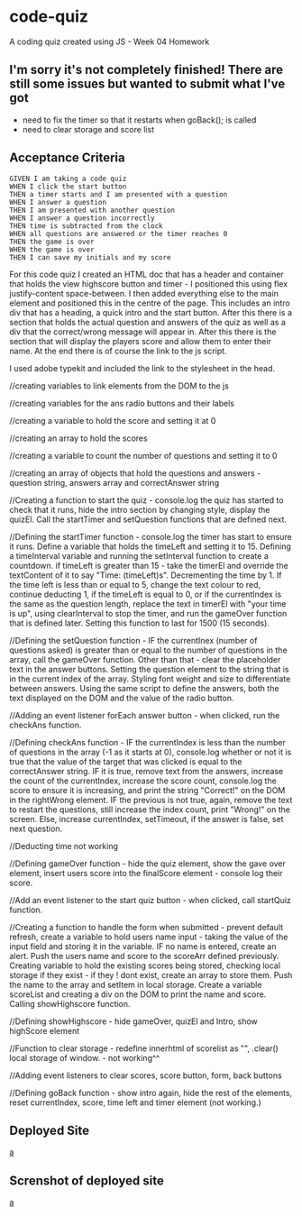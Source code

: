 # code-quiz
A coding quiz created using JS - Week 04 Homework


## I'm sorry it's not completely finished! There are still some issues but wanted to submit what I've got

- need to fix the timer so that it restarts when goBack(); is called
- need to clear storage and score list


## Acceptance Criteria

```
GIVEN I am taking a code quiz
WHEN I click the start button
THEN a timer starts and I am presented with a question
WHEN I answer a question
THEN I am presented with another question
WHEN I answer a question incorrectly
THEN time is subtracted from the clock
WHEN all questions are answered or the timer reaches 0
THEN the game is over
WHEN the game is over
THEN I can save my initials and my score
```


For this code quiz I created an HTML doc that has a header and container that holds the view highscore button and timer - I positioned this using flex justify-content space-between. I then added everything else to the main element and positioned this in the centre of the page. This includes an intro div that has a heading, a quick intro and the start button. After this there is a section that holds the actual question and answers of the quiz as well as a div that the correct/wrong message will appear in. After this there is the section that will display the players score and allow them to enter their name. At the end there is of course the link to the js script.

I used adobe typekit and included the link to the stylesheet in the head.

//creating variables to link elements from the DOM to the js

//creating variables for the ans radio buttons and their labels

//creating a variable to hold the score and setting it at 0

//creating an array to hold the scores

//creating a variable to count the number of questions and setting it to 0

//creating an array of objects that hold the questions and answers - question string, answers array and correctAnswer string

//Creating a function to start the quiz - console.log the quiz has started to check that it runs, hide the intro section by changing style, display the quizEl. Call the startTimer and setQuestion functions that are defined next.

//Defining the startTimer function - console.log the timer has start to ensure it runs. Define a variable that holds the timeLeft and setting it to 15. Defining a timeInterval variable and running the setInterval function to create a countdown. if timeLeft is greater than 15 - take the timerEl and override the textContent of it to say "Time: (timeLeft)s". Decrementing the time by 1. If the time left is less than or equal to 5, change the text colour to red, continue deducting 1, if the timeLeft is equal to 0, or if the currentIndex is the same as the question length, replace the text in timerEl with "your time is up", using clearInterval to stop the timer, and run the gameOver function that is defined later. Setting this function to last for 1500 (15 seconds).

//Defining the setQuestion function - IF the currentInex (number of questions asked) is greater than or equal to the number of questions in the array, call the gameOver function. Other than that - clear the placeholder text in the answer buttons. Setting the question element to the string that is in the current index of the array. Styling font weight and size to differentiate between answers. Using the same script to define the answers, both the text displayed on the DOM and the value of the radio button.

//Adding an event listener forEach answer button - when clicked, run the checkAns function.

//Defining checkAns function - IF the currentIndex is less than the number of questions in the array (-1 as it starts at 0), console.log whether or not it is true that the value of the target that was clicked is equal to the correctAnswer string. IF it is true, remove text from the answers, increase the count of the currentIndex, increase the score count, console.log the score to ensure it is increasing, and print the string "Correct!" on the DOM in the rightWrong element. IF the previous is not true, again, remove the text to restart the questions, still increase the index count, print "Wrong!" on the screen. Else, increase currentIndex, setTimeout, if the answer is false, set next question.

//Deducting time not working

//Defining gameOver function - hide the quiz element, show the gave over element, insert users score into the finalScore element - console log their score.

//Add an event listener to the start quiz button - when clicked, call startQuiz function.

//Creating a function to handle the form when submitted - prevent default refresh, create a variable to hold users name input - taking the value of the input field and storing it in the variable. IF no name is entered, create an alert. Push the users name and score to the scoreArr defined previously. Creating variable to hold the existing scores being stored, checking local storage if they exist - if they ! dont exist, create an array to store them. Push the name to the array and setItem in local storage. Create a variable scoreList and creating a div on the DOM to print the name and score. Calling showHighscore function.

//Defining showHighscore - hide gameOver, quizEl and Intro, show highScore element

//Function to clear storage - redefine innerhtml of scorelist as "", .clear() local storage of window.
        - not working^^

//Adding event listeners to clear scores, score button, form, back buttons

//Defining goBack function - show intro again, hide the rest of the elements, reset currentIndex, score, time left and timer element (not working.)



## Deployed Site
[a](https://lauren-briggs.github.io/code-quiz/) 

## Screnshot of deployed site
[a](assets/img/screenshot.png)